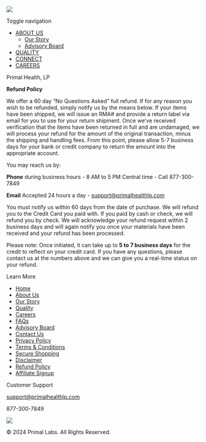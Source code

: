 [![](/images/main-logo.svg)](https://primallabs.com/)

Toggle navigation

* [ABOUT US](https://primallabs.com/about-us.html)
    * [Our Story](https://primallabs.com/our-story.html)
    * [Advisory Board](https://primallabs.com/advisory-board.html)
* [QUALITY](https://primallabs.com/quality.html)
* [CONNECT](https://primallabs.com/connect.html)
* [CAREERS](https://primallabs.com/careers.html)

Primal Health, LP

**Refund Policy**

We offer a 60 day “No Questions Asked” full refund. If for any reason you wish to be refunded, simply notify us by the means below. If your items have been shipped, we will issue an RMA# and provide a return label via email for you to use for your return shipment. Once we’ve received verification that the items have been returned in full and are undamaged, we will process your refund for the amount of the original transaction, minus the shipping and handling fees. From this point, please allow 5-7 business days for your bank or credit company to return the amount into the appropriate account.

You may reach us by:

**Phone** during business hours - 8 AM to 5 PM Central time - Call 877-300-7849

**Email** Accepted 24 hours a day - support@primalhealthlp.com

You must notify us within 60 days from the date of purchase. We will refund you to the Credit Card you paid with. If you paid by cash or check, we will refund you by check. We will acknowledge your refund request within 2 business days and will again notify you once your materials have been received and your refund has been processed.

Please note: Once initiated, it can take up to **5 to 7 business days** for the credit to reflect on your credit card. If you have any questions, please contact us at the numbers above and we can give you a real-time status on your refund.

  
  

Learn More

* [Home](https://primallabs.com/index.html)
* [About Us](https://primallabs.com/about-us.html)
* [Our Story](https://primallabs.com/our-story.html)
* [Quality](https://primallabs.com/quality.html)
* [Careers](https://primallabs.com/careers.html)
* [FAQs](https://primallabs.com/faqs.html)
* [Advisory Board](https://primallabs.com/advisory-board.html)
* [Contact Us](https://primallabs.com/connect.html)
* [Privacy Policy](https://primallabs.com/privacy-policy.html)
* [Terms & Conditions](https://primallabs.com/terms-of-service.html)
* [Secure Shopping](https://primallabs.com/secure-checkout.html)
* [Disclaimer](https://primallabs.com/disclaimer.html)
* [Refund Policy](https://primallabs.com/refund-policy.html)
* [Affiliate Signup](https://primallabs.com/affiliate-signup.html)

Customer Support

[support@primalhealthlp.com](mailto:support@primalhealthlp.com)

877-300-7849

![](images/pl_logo.png)

© 2024 Primal Labs. All Rights Reserved.
